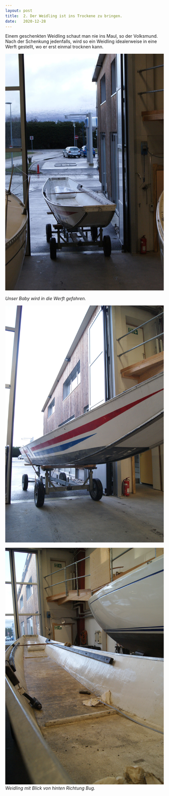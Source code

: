 ```yaml
---
layout: post
title:  2. Der Weidling ist ins Trockene zu bringen.
date:   2020-12-28
---
```


Einem geschenkten Weidling schaut man nie ins Maul, so der Volksmund. Nach der Schenkung jedenfalls, wird so ein Weidling idealerweise in eine Werft gestellt, wo er erst einmal trocknen kann.

[![weidling](/img/2.jpg)](/img/2.jpg)

*Unser Baby wird in die Werft gefahren.*

[![weidling](/img/3.jpg)](/img/3.jpg)


[![weidling](/img/4.jpg)](/img/4.jpg)
*Weidling mit Blick von hinten Richtung Bug.*
